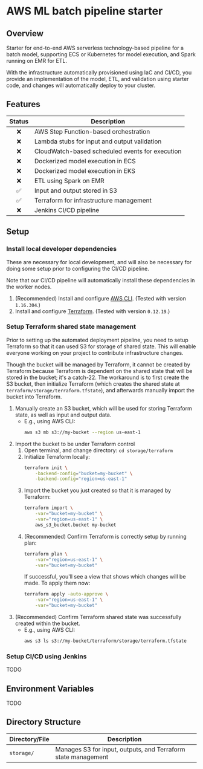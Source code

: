 # AWS ML batch pipeline starter
## Overview

Starter for end-to-end AWS serverless technology-based pipeline for a batch model, supporting ECS or Kubernetes for model execution, and Spark running on EMR for ETL.

With the infrastructure automatically provisioned using IaC and CI/CD, you provide an implementation of the model, ETL, and validation using starter code, and changes will automatically deploy to your cluster.

## Features
| Status | Description |
| :---: | ---|
| :x: | AWS Step Function-based orchestration |
| :x: | Lambda stubs for input and output validation |
| :x: | CloudWatch-based scheduled events for execution |
| :x: | Dockerized model execution in ECS |
| :x: | Dockerized model execution in EKS |
| :x: | ETL using Spark on EMR |
| :white_check_mark: | Input and output stored in S3 |
| :white_check_mark: | Terraform for infrastructure management |
| :x: | Jenkins CI/CD pipeline |

## Setup

### Install local developer dependencies

These are necessary for local development, and will also be necessary for doing some setup prior to configuring the CI/CD pipeline.

Note that our CI/CD pipeline will automatically install these dependencies in the worker nodes.

1. (Recommended) Install and configure [AWS CLI](https://aws.amazon.com/cli/). (Tested with version `1.16.304`.)
1. Install and configure [Terraform](https://www.terraform.io/downloads.html). (Tested with version `0.12.19`.)

### Setup Terraform shared state management

Prior to setting up the automated deployment pipeline, you need to setup Terraform so that it can used S3 for storage of shared state. This will enable everyone working on your project to contribute infrastructure changes.

Though the bucket will be managed by Terraform, it cannot be created by Terraform because Terraform is dependent on the shared state that will be stored in the bucket; it's a catch-22. The workaround is to first create the S3 bucket, then initialize Terraform (which creates the shared state at `terraform/storage/terraform.tfstate`), and afterwards manually import the bucket into Terraform.

1. Manually create an S3 bucket, which will be used for storing Terraform state, as well as input and output data.
    - E.g., using AWS CLI:
      ```sh
      aws s3 mb s3://my-bucket --region us-east-1
      ```
1. Import the bucket to be under Terraform control
    1. Open terminal, and change directory: `cd storage/terraform`
    1. Initialize Terraform locally:
        ```sh
        terraform init \
            -backend-config="bucket=my-bucket" \
            -backend-config="region=us-east-1"
        ```
    1. Import the bucket you just created so that it is managed by Terraform:
        ```sh
        terraform import \
            -var="bucket=my-bucket" \
            -var="region=us-east-1" \
            aws_s3_bucket.bucket my-bucket
        ```
    1. (Recommended) Confirm Terraform is correctly setup by running plan:
        ```sh
        terraform plan \
            -var="region=us-east-1" \
            -var="bucket=my-bucket"
        ```
       If successful, you'll see a view that shows which changes will be made. To apply them now:
        ```sh
        terraform apply -auto-approve \
            -var="region=us-east-1" \
            -var="bucket=my-bucket"
        ```
1. (Recommended) Confirm Terraform shared state was successfully created within the bucket.
    - E.g., using AWS CLI:
      ```sh
      aws s3 ls s3://my-bucket/terraform/storage/terraform.tfstate
      ```

### Setup CI/CD using Jenkins

TODO

## Environment Variables
TODO

## Directory Structure

| Directory/File| Description |
| --- | --- |
| `storage/` | Manages S3 for input, outputs, and Terraform state management |

